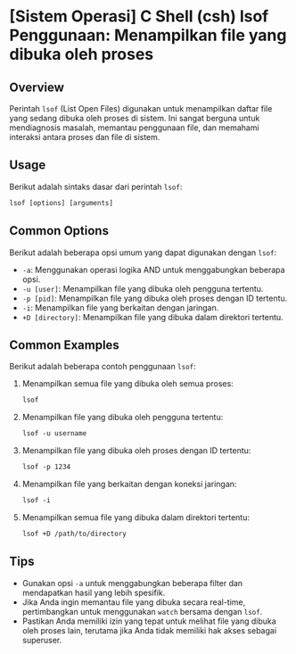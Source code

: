 # [Sistem Operasi] C Shell (csh) lsof Penggunaan: Menampilkan file yang dibuka oleh proses

## Overview
Perintah `lsof` (List Open Files) digunakan untuk menampilkan daftar file yang sedang dibuka oleh proses di sistem. Ini sangat berguna untuk mendiagnosis masalah, memantau penggunaan file, dan memahami interaksi antara proses dan file di sistem.

## Usage
Berikut adalah sintaks dasar dari perintah `lsof`:

```csh
lsof [options] [arguments]
```

## Common Options
Berikut adalah beberapa opsi umum yang dapat digunakan dengan `lsof`:

- `-a`: Menggunakan operasi logika AND untuk menggabungkan beberapa opsi.
- `-u [user]`: Menampilkan file yang dibuka oleh pengguna tertentu.
- `-p [pid]`: Menampilkan file yang dibuka oleh proses dengan ID tertentu.
- `-i`: Menampilkan file yang berkaitan dengan jaringan.
- `+D [directory]`: Menampilkan file yang dibuka dalam direktori tertentu.

## Common Examples
Berikut adalah beberapa contoh penggunaan `lsof`:

1. Menampilkan semua file yang dibuka oleh semua proses:
   ```csh
   lsof
   ```

2. Menampilkan file yang dibuka oleh pengguna tertentu:
   ```csh
   lsof -u username
   ```

3. Menampilkan file yang dibuka oleh proses dengan ID tertentu:
   ```csh
   lsof -p 1234
   ```

4. Menampilkan file yang berkaitan dengan koneksi jaringan:
   ```csh
   lsof -i
   ```

5. Menampilkan semua file yang dibuka dalam direktori tertentu:
   ```csh
   lsof +D /path/to/directory
   ```

## Tips
- Gunakan opsi `-a` untuk menggabungkan beberapa filter dan mendapatkan hasil yang lebih spesifik.
- Jika Anda ingin memantau file yang dibuka secara real-time, pertimbangkan untuk menggunakan `watch` bersama dengan `lsof`.
- Pastikan Anda memiliki izin yang tepat untuk melihat file yang dibuka oleh proses lain, terutama jika Anda tidak memiliki hak akses sebagai superuser.